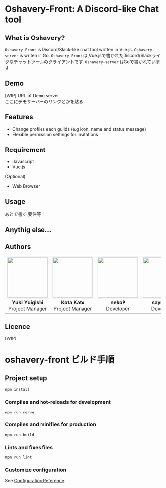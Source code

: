 # Oshavery-Front: A Discord-like Chat tool

## What is Oshavery?
`Oshavery-Front` is Discord/Slack-like chat tool written in Vue.js.
`Oshavery-server` is writen in Go.
`Oshavery-Front` は,Vue.jsで書かれたDiscord/Slackライクなチャットツールのクライアントです. 
`Oshavery-server` はGoで書かれています
## Demo
[WIP] URL of Demo server  
ここにデモサーバーのリンクとかを貼る

## Features
- Change profiles each guilds (e.g icon, name and status message) 
- Flexible permission settings for invitations

## Requirement
- Javascript
- Vue.js

(Optional)
- Web Browser
## Usage

あとで書く
要件等

## Anythig else...

## Authors  
|  <a href="https://github.com/YukiYuigishi"><img src="https://github.com/YukiYuigishi.png" width="130px"></a> | <a href="https://github.com/kato-k"><img src="https://github.com/kato-k.png" width="130px"></a> | <a href="https://github.com/cv-neko"><img src="https://github.com/cv-neko.png" width="130px"></a> | <a href="https://github.com/sayoi341"><img src="https://github.com/sayoi341.png" width="130px"></a> |
| :--------: | :--------: | :--------: | :---: |
| **Yuki Yuigishi**<br>Project Manager | **Kota Kato**<br>Project Manager | **nekoP**<br>Developer | **sayoi341**<br>Developer |

## Licence
[WIP]

# oshavery-front ビルド手順

## Project setup
```
npm install
```

### Compiles and hot-reloads for development
```
npm run serve
```

### Compiles and minifies for production
```
npm run build
```

### Lints and fixes files
```
npm run lint
```

### Customize configuration
See [Configuration Reference](https://cli.vuejs.org/config/).
